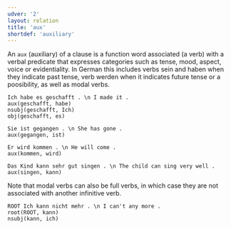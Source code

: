 ```yaml
---
udver: '2'
layout: relation
title: 'aux'
shortdef: 'auxiliary'
---
```


An `aux` (auxiliary) of a clause is a function word associated (a verb) with a verbal predicate that expresses categories such as tense, mood, aspect, voice or evidentiality. In German this includes verbs sein and haben when they indicate past tense, verb werden when it indicates future tense or a poosibility, as well as modal verbs. 

~~~ sdparse
Ich habe es geschafft . \n I made it .
aux(geschafft, habe)
nsubj(geschafft, Ich)
obj(geschafft, es)
~~~

~~~ sdparse
Sie ist gegangen . \n She has gone .
aux(gegangen, ist)
~~~

~~~ sdparse
Er wird kommen . \n He will come .
aux(kommen, wird)
~~~

~~~ sdparse
Das Kind kann sehr gut singen . \n The child can sing very well .
aux(singen, kann)
~~~

Note that modal verbs can also be full verbs, in which case they are not associated with another infinitive verb.

~~~ sdparse
ROOT Ich kann nicht mehr . \n I can't any more .
root(ROOT, kann)
nsubj(kann, ich)
~~~
<!-- Interlanguage links updated Po lis 14 15:35:09 CET 2022 -->
